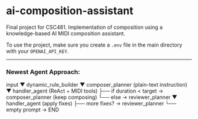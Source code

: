 # ai-composition-assistant

Final project for CSC481. Implementation of composition using a knowledge-based AI MIDI composition assistant.

To use the project, make sure you create a `.env` file in the main directory with your `OPENAI_API_KEY`.

---

### Newest Agent Approach:

input
▼
dynamic_rule_builder
▼
composer_planner (plain-text instruction)
▼
handler_agent (ReAct + MIDI tools)
├── if duration < target → composer_planner (keep composing)
└── else → reviewer_planner
▼
handler_agent (apply fixes)
├── more fixes? → reviewer_planner
└── empty prompt → END
